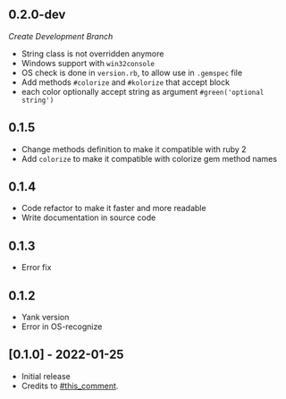 ## 0.2.0-dev
_Create Development Branch_
 - String class is not overridden anymore
 - Windows support with `win32console`
 - OS check is done in `version.rb`, to allow use in `.gemspec` file
 - Add methods `#colorize` and `#kolorize` that accept block
 - each color optionally accept string as argument `#green('optional string')`


## 0.1.5
- Change methods definition to make it compatible with ruby 2
- Add `colorize` to make it compatible with colorize gem method names

## 0.1.4
- Code refactor to make it faster and more readable
- Write documentation in source code

## 0.1.3
- Error fix

## 0.1.2
- Yank version
- Error in OS-recognize

## [0.1.0] - 2022-01-25
- Initial release
- Credits to [#this_comment](https://stackoverflow.com/questions/1489183/how-can-i-use-ruby-to-colorize-the-text-output-to-a-terminal/11482430#11482430).
